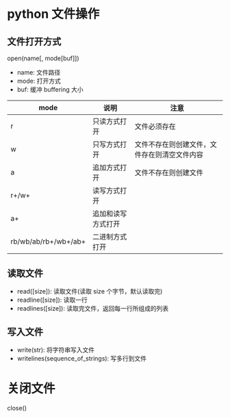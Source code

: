 # python 文件操作

## 文件打开方式

open(name[, mode[buf]])

- name: 文件路径
- mode: 打开方式
- buf: 缓冲 buffering 大小

| mode | 说明 | 注意 |
| ---- | ---- | ---- |
| r | 只读方式打开 | 文件必须存在 |
| w | 只写方式打开 | 文件不存在则创建文件，文件存在则清空文件内容 |
| a | 追加方式打开 | 文件不存在则创建文件 |
| r+/w+ | 读写方式打开 |  |
| a+ | 追加和读写方式打开 |  |
| rb/wb/ab/rb+/wb+/ab+ | 二进制方式打开 |  |

## 读取文件

- read([size]): 读取文件(读取 size 个字节，默认读取完)
- readline([size]): 读取一行
- readlines([size]): 读取完文件，返回每一行所组成的列表

## 写入文件

- write(str): 将字符串写入文件
- writelines(sequence_of_strings): 写多行到文件

# 关闭文件

close()